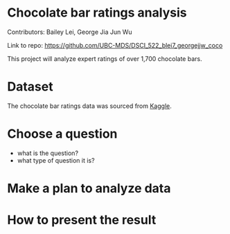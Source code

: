 # Chocolate bar ratings analysis

Contributors: Bailey Lei, George Jia Jun Wu

Link to repo: https://github.com/UBC-MDS/DSCI_522_blei7_georgejjw_coco

This project will analyze expert ratings of over 1,700 chocolate bars.

# Dataset

The chocolate bar ratings data was sourced from [Kaggle](https://www.kaggle.com/rtatman/chocolate-bar-ratings).



# Choose a question
- what is the question?
- what type of question it is?

# Make a plan to analyze data

# How to present the result
